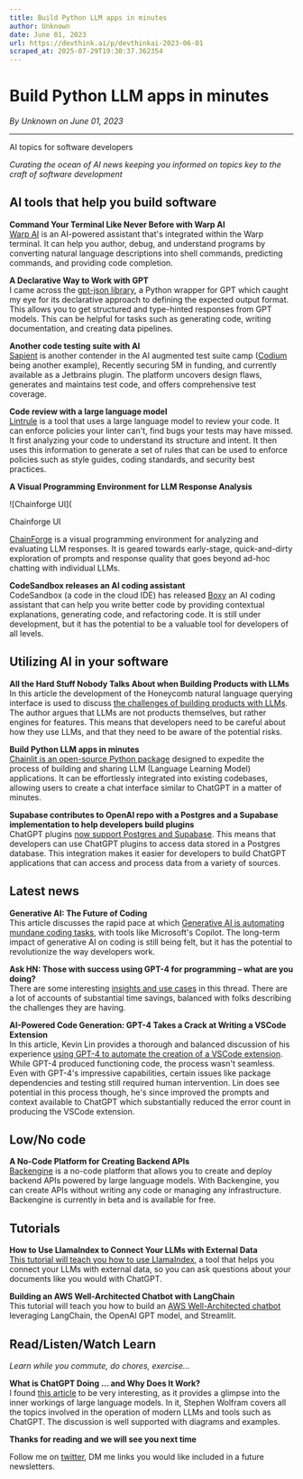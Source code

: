 ```yaml
---
title: Build Python LLM apps in minutes
author: Unknown
date: June 01, 2023
url: https://devthink.ai/p/devthinkai-2023-06-01
scraped_at: 2025-07-29T19:30:37.362354
---
```


# Build Python LLM apps in minutes

*By Unknown on June 01, 2023*

---

AI topics for software developers

*Curating the ocean of AI news keeping you informed on topics key to the craft of software development*



## AI tools that help you build software

**Command Your Terminal Like Never Before with Warp AI**  
[Warp AI]("https://www.warp.dev/warp-ai") is an AI-powered assistant that's integrated within the Warp terminal. It can help you author, debug, and understand programs by converting natural language descriptions into shell commands, predicting commands, and providing code completion.



**A Declarative Way to Work with GPT**  
I came across the [gpt-json library]("https://github.com/piercefreeman/gpt-json"), a Python wrapper for GPT which caught my eye for its declarative approach to defining the expected output format. This allows you to get structured and type-hinted responses from GPT models. This can be helpful for tasks such as generating code, writing documentation, and creating data pipelines.

**Another code testing suite with AI**  
[Sapient]("https://www.sapient.ai/") is another contender in the AI augmented test suite camp ([Codium](https://www.codium.ai/"https://www.codium.ai/") being another example), Recently securing 5M in funding, and currently available as a Jetbrains plugin. The platform uncovers design flaws, generates and maintains test code, and offers comprehensive test coverage.

**Code review with a large language model**  
[Lintrule]("https://www.lintrule.com/") is a tool that uses a large language model to review your code. It can enforce policies your linter can't, find bugs your tests may have missed. It first analyzing your code to understand its structure and intent. It then uses this information to generate a set of rules that can be used to enforce policies such as style guides, coding standards, and security best practices.

**A Visual Programming Environment for LLM Response Analysis**

![Chainforge UI](

Chainforge UI

[ChainForge]("https://github.com/ianarawjo/ChainForge") is a visual programming environment for analyzing and evaluating LLM responses. It is geared towards early-stage, quick-and-dirty exploration of prompts and response quality that goes beyond ad-hoc chatting with individual LLMs.

**CodeSandbox releases an AI coding assistant**  
CodeSandbox (a code in the cloud IDE) has released [Boxy]("https://codesandbox.io/blog/meet-boxy-ai-coding-assistant") an AI coding assistant that can help you write better code by providing contextual explanations, generating code, and refactoring code. It is still under development, but it has the potential to be a valuable tool for developers of all levels.

## Utilizing AI in your software

**All the Hard Stuff Nobody Talks About when Building Products with LLMs**  
In this article the development of the Honeycomb natural language querying interface is used to discuss [the challenges of building products with LLMs]("https://www.honeycomb.io/blog/hard-stuff-nobody-talks-about-llm"). The author argues that LLMs are not products themselves, but rather engines for features. This means that developers need to be careful about how they use LLMs, and that they need to be aware of the potential risks.

**Build Python LLM apps in minutes**  
[Chainlit is an open-source Python package]("https://github.com/Chainlit/chainlit") designed to expedite the process of building and sharing LLM (Language Learning Model) applications. It can be effortlessly integrated into existing codebases, allowing users to create a chat interface similar to ChatGPT in a matter of minutes.

**Supabase contributes to OpenAI repo with a Postgres and a Supabase implementation to help developers build plugins**  
ChatGPT plugins [now support Postgres and Supabase]("https://supabase.com/blog/chatgpt-plugins-support-postgres"). This means that developers can use ChatGPT plugins to access data stored in a Postgres database. This integration makes it easier for developers to build ChatGPT applications that can access and process data from a variety of sources.

## Latest news

**Generative AI: The Future of Coding**  
This article discusses the rapid pace at which [Generative AI is automating mundane coding tasks]("https://siliconangle.com/2023/05/26/as-generative-ai-accelerates-coding-for-developers-the-long-term-impact-is-just-beginning-kubeconeu/"), with tools like Microsoft's Copilot. The long-term impact of generative AI on coding is still being felt, but it has the potential to revolutionize the way developers work.

**Ask HN: Those with success using GPT-4 for programming – what are you doing?**  
There are some interesting [insights and use cases]("https://news.ycombinator.com/item?id=36037559&utm_source=devthink.ai&utm_medium=referral&utm_campaign=build-python-llm-apps-in-minutes") in this thread. There are a lot of accounts of substantial time savings, balanced with folks describing the challenges they are having.

**AI-Powered Code Generation: GPT-4 Takes a Crack at Writing a VSCode Extension**  
In this article, Kevin Lin provides a thorough and balanced discussion of his experience [using GPT-4 to automate the creation of a VSCode extension]("https://bit.kevinslin.com/p/leveraging-gpt-4-to-automate-the"). While GPT-4 produced functioning code, the process wasn't seamless. Even with GPT-4's impressive capabilities, certain issues like package dependencies and testing still required human intervention. Lin does see potential in this process though, he's since improved the prompts and context available to ChatGPT which substantially reduced the error count in producing the VSCode extension.

## Low/No code

**A No-Code Platform for Creating Backend APIs**  
[Backengine]("https://backengine.dev/") is a no-code platform that allows you to create and deploy backend APIs powered by large language models. With Backengine, you can create APIs without writing any code or managing any infrastructure. Backengine is currently in beta and is available for free.

## Tutorials

**How to Use LlamaIndex to Connect Your LLMs with External Data**  
[This tutorial will teach you how to use LlamaIndex]("https://betterprogramming.pub/getting-started-with-llamaindex-169bbf475a94"), a tool that helps you connect your LLMs with external data, so you can ask questions about your documents like you would with ChatGPT.

**Building an AWS Well-Architected Chatbot with LangChain**  
This tutorial will teach you how to build an [AWS Well-Architected chatbot]("https://dev.to/aws/building-an-aws-well-architected-chatbot-with-langchain-13cd") leveraging LangChain, the OpenAI GPT model, and Streamlit.

## Read/Listen/Watch Learn

*Learn while you commute, do chores, exercise…*

**What is ChatGPT Doing … and Why Does It Work?**  
I found [this article]("https://writings.stephenwolfram.com/2023/02/what-is-chatgpt-doing-and-why-does-it-work/") to be very interesting, as it provides a glimpse into the inner workings of large language models. In it, Stephen Wolfram covers all the topics involved in the operation of modern LLMs and tools such as ChatGPT. The discussion is well supported with diagrams and examples.



**Thanks for reading and we will see you next time**

Follow me on [twitter]("https://twitter.com/devthinkai"), DM me links you would like included in a future newsletters.
